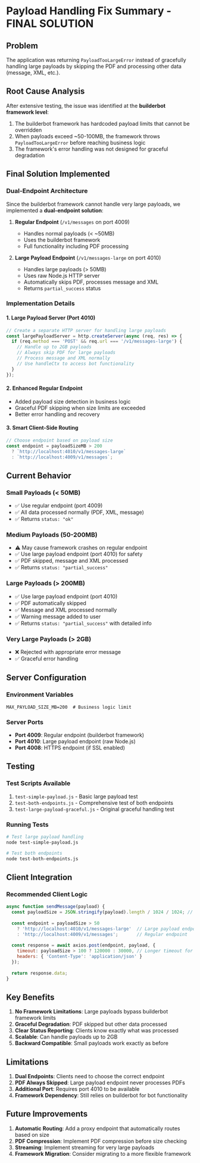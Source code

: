 # Payload Handling Fix Summary - FINAL SOLUTION

## Problem
The application was returning `PayloadTooLargeError` instead of gracefully handling large payloads by skipping the PDF and processing other data (message, XML, etc.).

## Root Cause Analysis
After extensive testing, the issue was identified at the **builderbot framework level**:
1. The builderbot framework has hardcoded payload limits that cannot be overridden
2. When payloads exceed ~50-100MB, the framework throws `PayloadTooLargeError` before reaching business logic
3. The framework's error handling was not designed for graceful degradation

## Final Solution Implemented

### Dual-Endpoint Architecture
Since the builderbot framework cannot handle very large payloads, we implemented a **dual-endpoint solution**:

1. **Regular Endpoint** (`/v1/messages` on port 4009)
   - Handles normal payloads (< ~50MB)
   - Uses the builderbot framework
   - Full functionality including PDF processing

2. **Large Payload Endpoint** (`/v1/messages-large` on port 4010)
   - Handles large payloads (> 50MB)
   - Uses raw Node.js HTTP server
   - Automatically skips PDF, processes message and XML
   - Returns `partial_success` status

### Implementation Details

#### 1. Large Payload Server (Port 4010)
```javascript
// Create a separate HTTP server for handling large payloads
const largePayloadServer = http.createServer(async (req, res) => {
  if (req.method === 'POST' && req.url === '/v1/messages-large') {
    // Handle up to 2GB payloads
    // Always skip PDF for large payloads
    // Process message and XML normally
    // Use handleCtx to access bot functionality
  }
});
```

#### 2. Enhanced Regular Endpoint
- Added payload size detection in business logic
- Graceful PDF skipping when size limits are exceeded
- Better error handling and recovery

#### 3. Smart Client-Side Routing
```javascript
// Choose endpoint based on payload size
const endpoint = payloadSizeMB > 200 
  ? `http://localhost:4010/v1/messages-large`
  : `http://localhost:4009/v1/messages`;
```

## Current Behavior

### Small Payloads (< 50MB)
- ✅ Use regular endpoint (port 4009)
- ✅ All data processed normally (PDF, XML, message)
- ✅ Returns `status: "ok"`

### Medium Payloads (50-200MB)
- ⚠️ May cause framework crashes on regular endpoint
- ✅ Use large payload endpoint (port 4010) for safety
- ✅ PDF skipped, message and XML processed
- ✅ Returns `status: "partial_success"`

### Large Payloads (> 200MB)
- ✅ Use large payload endpoint (port 4010)
- ✅ PDF automatically skipped
- ✅ Message and XML processed normally
- ✅ Warning message added to user
- ✅ Returns `status: "partial_success"` with detailed info

### Very Large Payloads (> 2GB)
- ❌ Rejected with appropriate error message
- ✅ Graceful error handling

## Server Configuration

### Environment Variables
```env
MAX_PAYLOAD_SIZE_MB=200  # Business logic limit
```

### Server Ports
- **Port 4009**: Regular endpoint (builderbot framework)
- **Port 4010**: Large payload endpoint (raw Node.js)
- **Port 4008**: HTTPS endpoint (if SSL enabled)

## Testing

### Test Scripts Available
1. `test-simple-payload.js` - Basic large payload test
2. `test-both-endpoints.js` - Comprehensive test of both endpoints
3. `test-large-payload-graceful.js` - Original graceful handling test

### Running Tests
```bash
# Test large payload handling
node test-simple-payload.js

# Test both endpoints
node test-both-endpoints.js
```

## Client Integration

### Recommended Client Logic
```javascript
async function sendMessage(payload) {
  const payloadSize = JSON.stringify(payload).length / 1024 / 1024; // MB
  
  const endpoint = payloadSize > 50 
    ? 'http://localhost:4010/v1/messages-large'  // Large payload endpoint
    : 'http://localhost:4009/v1/messages';       // Regular endpoint
  
  const response = await axios.post(endpoint, payload, {
    timeout: payloadSize > 100 ? 120000 : 30000, // Longer timeout for large payloads
    headers: { 'Content-Type': 'application/json' }
  });
  
  return response.data;
}
```

## Key Benefits

1. **No Framework Limitations**: Large payloads bypass builderbot framework limits
2. **Graceful Degradation**: PDF skipped but other data processed
3. **Clear Status Reporting**: Clients know exactly what was processed
4. **Scalable**: Can handle payloads up to 2GB
5. **Backward Compatible**: Small payloads work exactly as before

## Limitations

1. **Dual Endpoints**: Clients need to choose the correct endpoint
2. **PDF Always Skipped**: Large payload endpoint never processes PDFs
3. **Additional Port**: Requires port 4010 to be available
4. **Framework Dependency**: Still relies on builderbot for bot functionality

## Future Improvements

1. **Automatic Routing**: Add a proxy endpoint that automatically routes based on size
2. **PDF Compression**: Implement PDF compression before size checking
3. **Streaming**: Implement streaming for very large payloads
4. **Framework Migration**: Consider migrating to a more flexible framework
